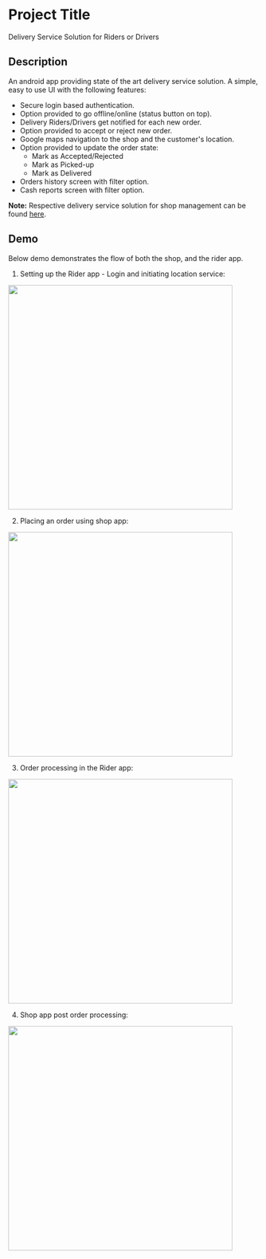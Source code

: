 # Project Title

Delivery Service Solution for Riders or Drivers

## Description

An android app providing state of the art delivery service solution. A simple, easy to use UI with the following features: 
- Secure login based authentication.
- Option provided to go offline/online (status button on top). 
- Delivery Riders/Drivers get notified for each new order. 
- Option provided to accept or reject new order. 
- Google maps navigation to the shop and the customer's location.
- Option provided to update the order state:
  - Mark as Accepted/Rejected
  - Mark as Picked-up
  - Mark as Delivered
- Orders history screen with filter option.
- Cash reports screen with filter option.

**Note:** Respective delivery service solution for shop management can be found [here](https://github.com/malikshairali/shop-deliveryservices-android). 

## Demo

Below demo demonstrates the flow of both the shop, and the rider app. 

1. Setting up the Rider app - Login and initiating location service:
<img src="https://github.com/malikshairali/rider-deliveryservices-android/blob/master/Rider%20App%20-%20Startup.gif" height="450" />

2. Placing an order using shop app: 
<img src="https://github.com/malikshairali/shop-deliveryservices-android/blob/master/Shop%20App%20-%20Placing%20an%20Order.gif" height="450" />

3. Order processing in the Rider app: 
<img src="https://github.com/malikshairali/rider-deliveryservices-android/blob/master/Rider%20App%20-%20Order%20Processing%20and%20Side%20Screens.gif" height="450" />

4. Shop app post order processing: 
<img src="https://github.com/malikshairali/shop-deliveryservices-android/blob/master/Shop%20App%20-%20Side%20Screens.gif" height="450" />

